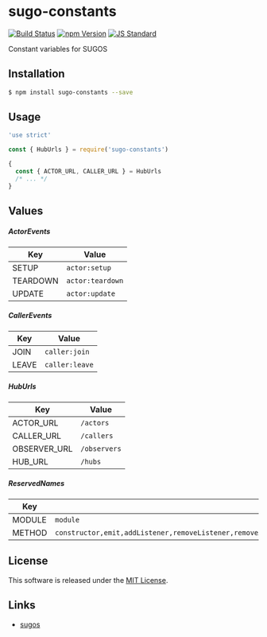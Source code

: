 sugo-constants
==========

<!---
This file is generated by ape-tmpl. Do not update manually.
--->

<!-- Badge Start -->
<a name="badges"></a>

[![Build Status][bd_travis_com_shield_url]][bd_travis_com_url]
[![npm Version][bd_npm_shield_url]][bd_npm_url]
[![JS Standard][bd_standard_shield_url]][bd_standard_url]

[bd_repo_url]: https://github.com/realglobe-Inc/sugo-constants
[bd_travis_url]: http://travis-ci.org/realglobe-Inc/sugo-constants
[bd_travis_shield_url]: http://img.shields.io/travis/realglobe-Inc/sugo-constants.svg?style=flat
[bd_travis_com_url]: http://travis-ci.com/realglobe-Inc/sugo-constants
[bd_travis_com_shield_url]: https://api.travis-ci.com/realglobe-Inc/sugo-constants.svg?token=aeFzCpBZebyaRijpCFmm
[bd_license_url]: https://github.com/realglobe-Inc/sugo-constants/blob/master/LICENSE
[bd_codeclimate_url]: http://codeclimate.com/github/realglobe-Inc/sugo-constants
[bd_codeclimate_shield_url]: http://img.shields.io/codeclimate/github/realglobe-Inc/sugo-constants.svg?style=flat
[bd_codeclimate_coverage_shield_url]: http://img.shields.io/codeclimate/coverage/github/realglobe-Inc/sugo-constants.svg?style=flat
[bd_gemnasium_url]: https://gemnasium.com/realglobe-Inc/sugo-constants
[bd_gemnasium_shield_url]: https://gemnasium.com/realglobe-Inc/sugo-constants.svg
[bd_npm_url]: http://www.npmjs.org/package/sugo-constants
[bd_npm_shield_url]: http://img.shields.io/npm/v/sugo-constants.svg?style=flat
[bd_standard_url]: http://standardjs.com/
[bd_standard_shield_url]: https://img.shields.io/badge/code%20style-standard-brightgreen.svg

<!-- Badge End -->


<!-- Description Start -->
<a name="description"></a>

Constant variables for SUGOS

<!-- Description End -->


<!-- Overview Start -->
<a name="overview"></a>



<!-- Overview End -->


<!-- Sections Start -->
<a name="sections"></a>

<!-- Section from "doc/guides/01.Installation.md.hbs" Start -->

<a name="section-doc-guides-01-installation-md"></a>

Installation
-----

```bash
$ npm install sugo-constants --save
```


<!-- Section from "doc/guides/01.Installation.md.hbs" End -->

<!-- Section from "doc/guides/02.Usage.md.hbs" Start -->

<a name="section-doc-guides-02-usage-md"></a>

Usage
---------

```javascript
'use strict'

const { HubUrls } = require('sugo-constants')

{
  const { ACTOR_URL, CALLER_URL } = HubUrls
  /* ... */
}

```


<!-- Section from "doc/guides/02.Usage.md.hbs" End -->

<!-- Section from "doc/guides/03.Values.md.hbs" Start -->

<a name="section-doc-guides-03-values-md"></a>

Values
------

##### ActorEvents

| Key | Value |
| --- | ---- |
| SETUP | `actor:setup` |
| TEARDOWN | `actor:teardown` |
| UPDATE | `actor:update` |


##### CallerEvents

| Key | Value |
| --- | ---- |
| JOIN | `caller:join` |
| LEAVE | `caller:leave` |


##### HubUrls

| Key | Value |
| --- | ---- |
| ACTOR_URL | `/actors` |
| CALLER_URL | `/callers` |
| OBSERVER_URL | `/observers` |
| HUB_URL | `/hubs` |


##### ReservedNames

| Key | Value |
| --- | ---- |
| MODULE | `module` |
| METHOD | `constructor,emit,addListener,removeListener,removeAllListeners,listeners,listenerCount,setMaxListeners,getMaxListeners,eventNames,on,off,once` |




<!-- Section from "doc/guides/03.Values.md.hbs" End -->


<!-- Sections Start -->


<!-- LICENSE Start -->
<a name="license"></a>

License
-------
This software is released under the [MIT License](https://github.com/realglobe-Inc/sugo-constants/blob/master/LICENSE).

<!-- LICENSE End -->


<!-- Links Start -->
<a name="links"></a>

Links
------

+ [sugos][sugos_url]

[sugos_url]: https://github.com/realglobe-Inc/sugos

<!-- Links End -->
